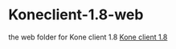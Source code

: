 # Koneclient-1.8-web
the web folder for Kone client 1.8
[Kone client 1.8](https://i.imgur.com/gfqQgwu.png)
